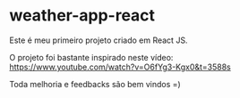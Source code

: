 # weather-app-react

Este é meu primeiro projeto criado em React JS.

O projeto foi bastante inspirado neste vídeo: https://www.youtube.com/watch?v=O6fYg3-Kgx0&t=3588s

Toda melhoria e feedbacks são bem vindos =)
